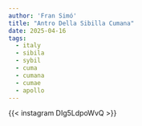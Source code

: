 ```yaml
---
author: 'Fran Simó'
title: "Antro Della Sibilla Cumana"
date: 2025-04-16
tags:
  - italy
  - sibila
  - sybil
  - cuma
  - cumana
  - cumae
  - apollo
---
```


{{< instagram DIg5LdpoWvQ >}}

